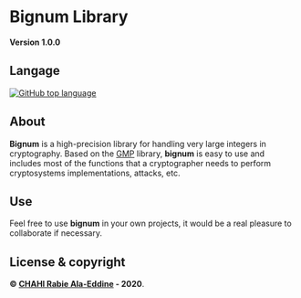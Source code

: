 # Bignum Library

**Version 1.0.0**

## Langage 

[![GitHub top language](https://img.shields.io/github/languages/top/Chahi-Rabie-Ala-Eddine/Bignum-Library)](https://github.com/Chahi-Rabie-Ala-Eddine/Bignum-Library)
 
## About

**Bignum** is a high-precision library for handling very large integers in cryptography. Based on the [GMP](https://gmplib.org/manual/index#Top) library, **bignum** is easy to use and includes most of the functions that a cryptographer needs to perform cryptosystems implementations, attacks, etc.

## Use

Feel free to use **bignum** in your own projects, it would be a real pleasure to collaborate if necessary.

## License & copyright

**© [CHAHI Rabie Ala-Eddine](https://www.linkedin.com/in/ala-eddine-chahi/) - 2020**.
